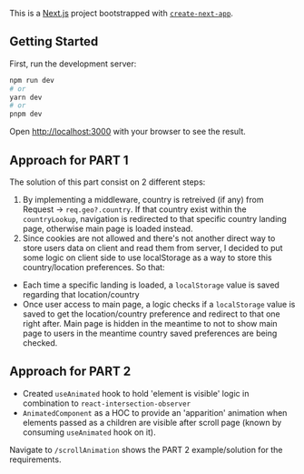 This is a [Next.js](https://nextjs.org/) project bootstrapped with [`create-next-app`](https://github.com/vercel/next.js/tree/canary/packages/create-next-app).

## Getting Started

First, run the development server:

```bash
npm run dev
# or
yarn dev
# or
pnpm dev
```

Open [http://localhost:3000](http://localhost:3000) with your browser to see the result.

## Approach for PART 1

The solution of this part consist on 2 different steps:

1. By implementing a middleware, country is retreived (if any) from Request -> `req.geo?.country`. If that country exist within the `countryLookup`, navigation is redirected to that specific country landing page, otherwise
main page is loaded instead.
2. Since cookies are not allowed and there's not another direct way to store users data on client and read them from server, I decided to put some logic on client side to use localStorage as a way to store this
country/location preferences. So that: 
  - Each time a specific landing is loaded, a `localStorage` value is saved regarding that location/country
  - Once user access to main page, a logic checks if a `localStorage` value is saved to get the location/country preference and redirect to that one right after. Main page is hidden
    in the meantime to not to show main page to users in the meantime country saved preferences are being checked.



## Approach for PART 2

- Created `useAnimated` hook to hold 'element is visible' logic in combination to `react-intersection-observer`
- `AnimatedComponent` as a HOC to provide an 'apparition' animation when elements passed as a children are visible after scroll page (known by consuming `useAnimated` hook on it).

Navigate to `/scrollAnimation` shows the PART 2 example/solution for the requirements.